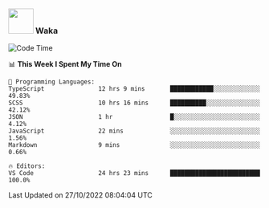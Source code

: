 ### <img src="https://media.giphy.com/media/VgCDAzcKvsR6OM0uWg/giphy.gif" width="50"> Waka

  <!--START_SECTION:waka-->
![Code Time](http://img.shields.io/badge/Code%20Time-994%20hrs%2045%20mins-blue)

📊 **This Week I Spent My Time On** 

```text
💬 Programming Languages: 
TypeScript               12 hrs 9 mins       ████████████░░░░░░░░░░░░░   49.83% 
SCSS                     10 hrs 16 mins      ██████████░░░░░░░░░░░░░░░   42.12% 
JSON                     1 hr                █░░░░░░░░░░░░░░░░░░░░░░░░   4.12% 
JavaScript               22 mins             ░░░░░░░░░░░░░░░░░░░░░░░░░   1.56% 
Markdown                 9 mins              ░░░░░░░░░░░░░░░░░░░░░░░░░   0.66%

🔥 Editors: 
VS Code                  24 hrs 23 mins      █████████████████████████   100.0%

```


 Last Updated on 27/10/2022 08:04:04 UTC
<!--END_SECTION:waka-->
